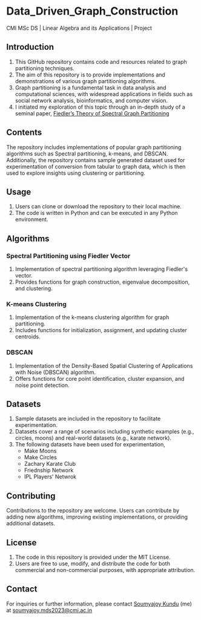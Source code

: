 # Data_Driven_Graph_Construction
CMI MSc DS | Linear Algebra and its Applications | Project 

## Introduction

1. This GitHub repository contains code and resources related to graph partitioning techniques.
2. The aim of this repository is to provide implementations and demonstrations of various graph partitioning algorithms.
3. Graph partitioning is a fundamental task in data analysis and computational sciences, with widespread applications in fields such as social network analysis, bioinformatics, and computer vision.
4. I initiated my exploration of this topic through an in-depth study of a seminal paper, [Fiedler’s Theory of Spectral Graph Partitioning](https://citeseerx.ist.psu.edu/document?repid=rep1&type=pdf&doi=beeee28a9c52287ac9a20868d067d1ed20788036)
## Contents

The repository includes implementations of popular graph partitioning algorithms such as Spectral partitioning, k-means, and DBSCAN. Additionally, the repository contains sample generated dataset used for experimentation of conversion from tabular to graph data, which is then used to explore insights using clustering or partitioning.

## Usage

1. Users can clone or download the repository to their local machine.
2. The code is written in Python and can be executed in any Python environment.

## Algorithms

### Spectral Partitioning using Fiedler Vector
1. Implementation of spectral partitioning algorithm leveraging Fiedler's vector.
2. Provides functions for graph construction, eigenvalue decomposition, and clustering.
   
### K-means Clustering
1. Implementation of the k-means clustering algorithm for graph partitioning.
2. Includes functions for initialization, assignment, and updating cluster centroids.
   
### DBSCAN
1. Implementation of the Density-Based Spatial Clustering of Applications with Noise (DBSCAN) algorithm.
2. Offers functions for core point identification, cluster expansion, and noise point detection.
   
## Datasets
1. Sample datasets are included in the repository to facilitate experimentation.
2. Datasets cover a range of scenarios including synthetic examples (e.g., circles, moons) and real-world datasets (e.g., karate network).
3. The following datasets have been used for experimentation,
     * Make Moons
     * Make Circles
     * Zachary Karate Club
     * Friednship Network
     * IPL Players' Netwrok
    
## Contributing
Contributions to the repository are welcome. Users can contribute by adding new algorithms, improving existing implementations, or providing additional datasets.

## License
1. The code in this repository is provided under the MIT License.
2. Users are free to use, modify, and distribute the code for both commercial and non-commercial purposes, with appropriate attribution.

## Contact
For inquiries or further information, please contact [Soumyajoy Kundu](https://www.linkedin.com/in/soumyajoy-kundu-374733289/) (me) at soumyajoy.mds2023@cmi.ac.in
